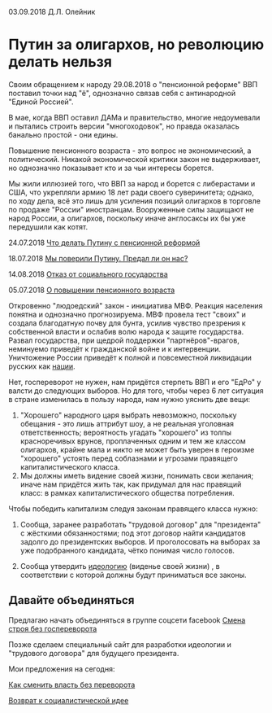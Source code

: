 03.09.2018    Д.Л. Олейник



#   Путин за олигархов, но  революцию делать нельзя

Своим обращением к народу 29.08.2018 о "пенсионной реформе"  ВВП поставил точки над "ё", однозначно  связав себя с антинародной  "Единой Россией".    

В мае, когда ВВП оставил  ДАМа и правительство, многие недоумевали и пытались строить версии "многоходовок", но правда оказалась банально простой - они едины.

Повышение пенсионного возраста - это вопрос не экономический, а политический. Никакой экономической критики закон не выдерживает, но однозначно показывает кто и за чьи интересы борется.

Мы жили иллюзией того, что ВВП за народ и борется с либерастами и США, что укрепляли армию 18 лет  ради своего суверинитета; однако, по ходу дела, всё это лишь для  усиления позиций олигархов в торговле по продаже "России" иностранцам. Вооруженные силы защищают не народ России, а  олигархов, поскольку иначе англосаксы их бы уже передушили как котят.



24.07.2018  [Что делать Путину с пенсионной реформой](http://kotabl.ru/text/index.php?md=/text/20180724_chto_delat_putinu_s_antipensiey.md)

18.07.2018 [Мы поверили Путину. Предал ли он нас?](http://kotabl.ru/text/index.php?md=/text/20180718_putin_chas_x.md) 

14.08.2018 [Отказ от социального государства](http://kotabl.ru/text/index.php?md=/text/20180814_otkaz_ot_gosobiazatelstv.md)

05.07.2018 [О повышении пенсионного возраста](http://kotabl.ru/text/index.php?md=/text/20180705_o_pens_vozraste.md)



Откровенно "людоедский" закон - инициатива МВФ.  Реакция населения понятна и однозначно прогнозируема.  МВФ провела тест "своих" и создала благодатную почву для бунта, усилив чувство презрения к собственной власти и ослабив волю народа к защите государства.  Развал государства, при щедрой поддержки "партнёров"-врагов, неминуемо приведёт к гражданской войне и к интервенции. Уничтожение России приведёт к полной и повсеместной ликвидации русских как [нации](http://kotabl.ru/text/index.php?md=/text/20180821_naciia.md).



Нет, госпереворот не нужен, нам придётся стерпеть ВВП и его "ЕдРо"  у валсти до следующих выборов.   Но для того, чтобы через 6 лет ситуация в стране изменилась в пользу народа, нам нужно уяснить две вещи:

1. "Хорошего" народного царя выбрать невозможно, поскольку  обещания - это лишь аттрибут шоу, а не реальная уголовная ответственность;  вероятность угадать "хорошего" из толпы красноречивых врунов, проплаченных одним и тем же классом олигархов,  крайне мала и никто не может быть уверен в героизме "хорошего" устоять перед соблазнами и угрозами правящего капиталистического класса.
2. Мы должны иметь видение своей жизни, понимать свои желания;  иначе нам придётся жить так, как придумал для нас правящий класс:  в рамках капиталистического общества потребления.



Чтобы победить капитализм следуя законам правящего класса нужно:

 1. Сообща, заранее разработать "трудовой договор" для "президента" с жёсткими обязанностями; под этот договор найти кандидатов задолго до президентских выборов. И проголосовать на выборах за уже подобранного кандидата, чётко понимая число голосов.

 2. Сообща утвердить [идеологию](http://kotabl.ru/text/index.php?md=/text/20180817_ideologia_rossii.md) (виденье своей жизни) , в соответствии с которой должны будут приниматься все законы.



## Давайте объединяться

Предлагаю начать объединяться в группе соцсети facebook   [Смена строя без госпереворота](https://www.facebook.com/groups/djuga.ru/) 

Позже сделаем специальный сайт для разработки идеологии и "трудового договора" для будущего президента.



Мои предложения на сегодня:

 [Как сменить власть без переворота](http://kotabl.ru/text/index.php?md=/text/20180811_maidan_ne_nuzhen.md)	

[Возврат к социалистической идее](http://kotabl.ru/text/index.php?md=/text/20180731_vozvrat_k_socializmu.md)



